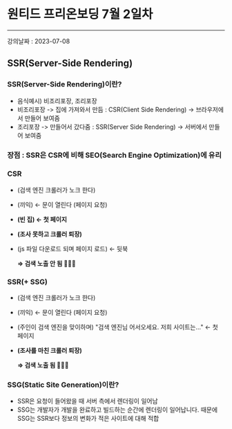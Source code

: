 # 원티드 프리온보딩 7월 2일차 
***
강의날짜 : 2023-07-08

## SSR(Server-Side Rendering)

### SSR(Server-Side Rendering)이란?
- 음식예시) 비조리포장, 조리포장
- 비조리포장 -> 집에 가져와서 만듬 : CSR(Client Side Rendering) -> 브라우저에서 만들어 보여줌
- 조리포장 -> 만들어서 갔다줌 : SSR(Server Side Rendering) -> 서버에서 만들어 보여줌

###  장점 : SSR은 CSR에 비해 SEO(Search Engine Optimization)에 유리

### CSR
- (검색 엔진 크롤러가 노크 한다)
- (끼익) ← 문이 열린다 (페이지 요청)
- **(빈 집) ← 첫 페이지**
- **(조사 못하고 크롤러 퇴장)**
- (js 파일 다운로드 되며 페이지 로드) ← 뒷북
    
    **⇒ 검색 노출 안 됨 🙅🏻‍♂️**
    
### SSR(+ SSG)
- (검색 엔진 크롤러가 노크 한다)
- (끼익) ← 문이 열린다 (페이지 요청)
- (주인이 검색 엔진을 맞이하며) "검색 엔진님 어서오세요. 저희 사이트는..." ← 첫 페이지
- **(조사를 마친 크롤러 퇴장)**
    
    **⇒ 검색 노출 됨 🙆🏻‍♀️**

### SSG(Static Site Generation)이란?
  - SSR은 요청이 들어왔을 때 서버 측에서 렌더링이 일어남 
  - SSG는 개발자가 개발을 완료하고 빌드하는 순간에 렌더링이 일어납니다. 때문에 SSG는 SSR보다 정보의 변화가 적은 사이트에 대해 적합
  